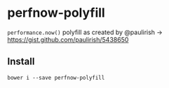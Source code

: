 # perfnow-polyfill

`performance.now()` polyfill as created by @paulirish -> https://gist.github.com/paulirish/5438650

## Install

`bower i --save perfnow-polyfill`
